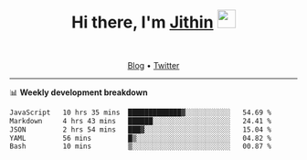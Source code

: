 <h1 align="center">Hi there, I'm <a href="https://jithset.github.io/" target="_blank">Jithin</a> <img
src="https://github.com/blackcater/blackcater/raw/main/images/Hi.gif" height="32" /></h1>

<br />

<p align="center">
  <a href="https://jithset.github.io">Blog</a> •
  <a href="https://twitter.com/jithset">Twitter</a>
</p>

---

📊 **Weekly development breakdown**

<!--START_SECTION:waka-->

```txt
JavaScript   10 hrs 35 mins  █████████████▓░░░░░░░░░░░   54.69 %
Markdown     4 hrs 43 mins   ██████░░░░░░░░░░░░░░░░░░░   24.41 %
JSON         2 hrs 54 mins   ███▓░░░░░░░░░░░░░░░░░░░░░   15.04 %
YAML         56 mins         █▒░░░░░░░░░░░░░░░░░░░░░░░   04.82 %
Bash         10 mins         ▒░░░░░░░░░░░░░░░░░░░░░░░░   00.87 %
```

<!--END_SECTION:waka-->

